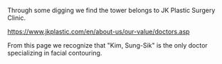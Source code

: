 Through some digging we find the tower belongs to JK Plastic Surgery Clinic.

https://www.jkplastic.com/en/about-us/our-value/doctors.asp

From this page we recognize that "Kim, Sung-Sik" is the only doctor specializing in facial contouring.